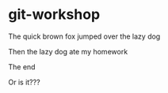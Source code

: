 # git-workshop

The quick brown fox
jumped over the
lazy dog

Then the lazy dog
ate my homework

The end

Or is it???
